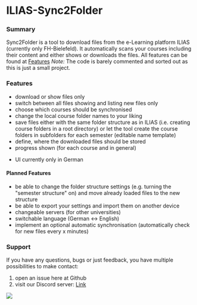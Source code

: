 ILIAS-Sync2Folder
=================
### Summary
Sync2Folder is a tool to download files from the e-Learning platform ILIAS (currently only FH-Bielefeld).
It automatically scans your courses including their content and either shows or downloads the files.
All features can be found at [Features](#features)
*Note:* The code is barely commented and sorted out as this is just a small project.



### Features
+ download or show files only
+ switch between all files showing and listing new files only
+ choose which courses should be synchronised
+ change the local course folder names to your liking
+ save files either with the same folder structure as in ILIAS (i.e. creating course folders in a root directory) or let the tool create the course folders in subfolders for each semester (editable name template)
+ define, where the downloaded files should be stored
+ progress shown (for each course and in general)
- UI currently only in German

#### Planned Features
+ be able to change the folder structure settings (e.g. turning the "semester structure" on) and move already loaded files to the new structure
+ be able to export your settings and import them on another device
+ changeable servers (for other universities)
+ switchable language (German <-> English)
+ implement an optional automatic synchronisation (automatically check for new files every x minutes)

### Support
If you have any questions, bugs or just feedback, you have multiple possibilities to make contact:
1. open an issue here at Github
2. visit our Discord server: [Link](http://discord.gg/zxDfVpM)

![](https://img.shields.io/discord/469639729164582912.svg?style=for-the-badge)
